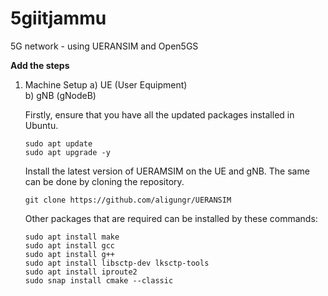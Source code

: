 # 5giitjammu
5G network - using UERANSIM and Open5GS

**Add the steps**

1. Machine Setup
    a) UE (User Equipment)  
    b) gNB (gNodeB)  

    Firstly, ensure that you have all the updated packages installed in Ubuntu.

    `sudo apt update`  
    `sudo apt upgrade -y`  

    Install the latest version of UERAMSIM on the UE and gNB. The same can be done by cloning the repository.

    `git clone https://github.com/aligungr/UERANSIM`  

    Other packages that are required can be installed by these commands:
    
    `sudo apt install make`  
    `sudo apt install gcc`  
    `sudo apt install g++`  
    `sudo apt install libsctp-dev lksctp-tools`  
    `sudo apt install iproute2`  
    `sudo snap install cmake --classic`  
    
